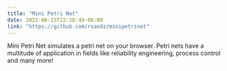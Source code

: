 ```yaml
---
title: "Mini Petri Net"
date: 2022-06-15T22:28:49-06:00
link: "https://github.com/rsandz/minipetrinet"
---
```

Mini Petri Net simulates a petri net on your browser. Petri nets have a multitude of application in fields like reliability engineering, process control and many more!

